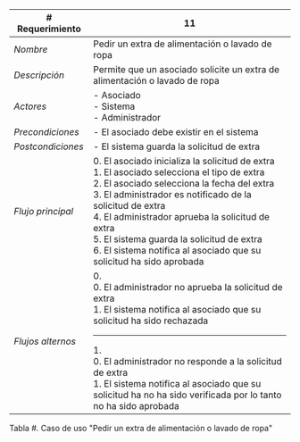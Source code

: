 |# Requerimiento|11 |
|-|-|
| *Nombre*|Pedir un extra de alimentación o lavado de ropa
| *Descripción*| Permite que un asociado solicite un extra de alimentación o lavado de ropa |
|*Actores*| - Asociado<br> - Sistema<br> - Administrador
|*Precondiciones*| - El asociado debe existir en el sistema
|*Postcondiciones*| - El sistema guarda la solicitud de extra
|*Flujo principal*|0.  El asociado inicializa la solicitud de extra<br>1.  El asociado selecciona el tipo de extra<br>2.  El asociado selecciona la fecha del extra<br>3.  El administrador es notificado de la solicitud de extra<br>4.  El administrador aprueba la solicitud de extra<br>5.  El sistema guarda la solicitud de extra<br>6.  El sistema notifica al asociado que su solicitud ha sido aprobada
|*Flujos alternos*|0. <br> 0. El administrador no aprueba la solicitud de extra<br>1. El sistema notifica al asociado que su solicitud ha sido rechazada<hr>1. <br> 0. El administrador no responde a la solicitud de extra<br>1. El sistema notifica al asociado que su solicitud ha no ha sido verificada por lo tanto no ha sido aprobada

Tabla #. Caso de uso "Pedir un extra de alimentación o lavado de ropa"
